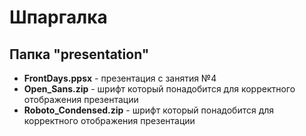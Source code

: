 # Шпаргалка
## Папка "presentation"
- **FrontDays.ppsx** - презентация с занятия №4
- **Open_Sans.zip** - шрифт который понадобится для корректного отображения презентации
- **Roboto_Condensed.zip** - шрифт который понадобится для корректного отображения презентации
